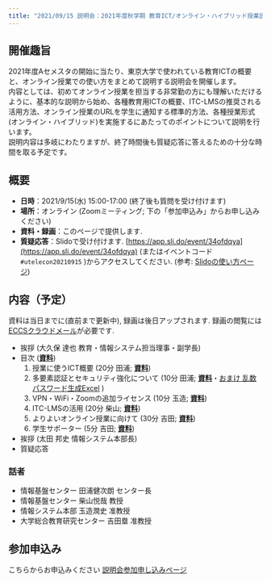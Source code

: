 ```yaml
---
title: "2021/09/15 説明会：2021年度秋学期 教育ICT/オンライン・ハイブリッド授業説明会"
---
```


## 開催趣旨

2021年度Aセメスタの開始に当たり、東京大学で使われている教育ICTの概要と、オンライン授業での使い方をまとめて説明する説明会を開催します。<br>
内容としては、初めてオンライン授業を担当する非常勤の方にも理解いただけるように、基本的な説明から始め、各種教育用ICTの概要、ITC-LMSの推奨される活用方法、オンライン授業のURLを学生に通知する標準的方法、各種授業形式(オンライン・ハイブリッド)を実施するにあたってのポイントについて説明を行います。<br>
説明内容は多岐にわたりますが、終了時間後も質疑応答に答えるための十分な時間を取る予定です。

## 概要

* **日時**：2021/9/15(水) 15:00-17:00 (終了後も質問を受け付けます)
* **場所**：オンライン (Zoomミーティング; 下の「参加申込み」からお申し込みください)
* **資料・録画**：このページで提供します.
* **質疑応答**：Slidoで受け付けます. [https://app.sli.do/event/34ofdqya](https://app.sli.do/event/34ofdqya) (またはイベントコード `#utelecon20210915` )からアクセスしてください. (参考: [Slidoの使い方ページ](/slido/))

## 内容（予定）

資料は当日までに(直前まで更新中), 録画は後日アップされます. 録画の閲覧には[ECCSクラウドメール](/eccs_cloud_email)が必要です.

* 挨拶 (大久保 達也 教育・情報システム担当理事・副学長<!--; **[動画](https://youtu.be/...)**-->)
* 目次 (**[資料](slides/00-index.pdf)**)
  1. 授業に使うICT概要 (20分 田浦; **[資料](slides/01-ict-overview.pdf)**<!--・**[動画](https://youtu.be/...)**-->)
  2. 多要素認証とセキュリティ強化について (10分 田浦; **[資料](slides/02-security.pdf)**・[おまけ 乱数パスワード生成Excel](slides/乱数パスワード生成.xlsx) <!--・**[動画](https://youtu.be/...)**-->)
  3. VPN・WiFi・Zoomの追加ライセンス (10分 玉造; **[資料](slides/03-vpn-wifi.pdf)**<!--**[動画](https://youtu.be/...)**-->)
  4. ITC-LMSの活用 (20分 柴山; **[資料](slides/04-using-ict.pdf)**<!--**[動画](https://youtu.be/...)**-->)
  5. よりよいオンライン授業に向けて (30分 吉田; **[資料](slides/05-online-courses.pdf)**<!--・**[動画](https://youtu.be/...)**-->)
  <!-- sli.do を含める -->
  6. 学生サポーター (5分 吉田; **[資料](slides/06-supporters.pdf)**<!--・**[動画](https://youtu.be/...)**-->)
* 挨拶 (太田 邦史 情報システム本部長<!--; **[動画](https://youtu.be/...)**-->)
* 質疑応答 <!--(**[動画](https://youtu.be/...)**)-->

### 話者

* 情報基盤センター 田浦健次朗 センター長
* 情報基盤センター 柴山悦哉 教授
* 情報システム本部 玉造潤史 准教授
* 大学総合教育研究センター 吉田塁 准教授

## 参加申込み

こちらからお申込みください [説明会参加申し込みページ](https://u-tokyo-ac-jp.zoom.us/meeting/register/tZUpcO2pqTwjGtXrXqsECv7qojaC2vaAl1e1)

<!-- できるだけやる
## 事後アンケート

準備中です。
-->
